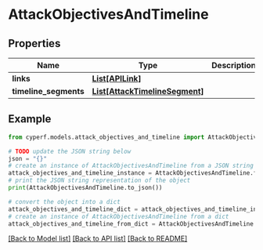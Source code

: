 # AttackObjectivesAndTimeline


## Properties

Name | Type | Description | Notes
------------ | ------------- | ------------- | -------------
**links** | [**List[APILink]**](APILink.md) |  | [optional] 
**timeline_segments** | [**List[AttackTimelineSegment]**](AttackTimelineSegment.md) |  | [optional] 

## Example

```python
from cyperf.models.attack_objectives_and_timeline import AttackObjectivesAndTimeline

# TODO update the JSON string below
json = "{}"
# create an instance of AttackObjectivesAndTimeline from a JSON string
attack_objectives_and_timeline_instance = AttackObjectivesAndTimeline.from_json(json)
# print the JSON string representation of the object
print(AttackObjectivesAndTimeline.to_json())

# convert the object into a dict
attack_objectives_and_timeline_dict = attack_objectives_and_timeline_instance.to_dict()
# create an instance of AttackObjectivesAndTimeline from a dict
attack_objectives_and_timeline_from_dict = AttackObjectivesAndTimeline.from_dict(attack_objectives_and_timeline_dict)
```
[[Back to Model list]](../README.md#documentation-for-models) [[Back to API list]](../README.md#documentation-for-api-endpoints) [[Back to README]](../README.md)


